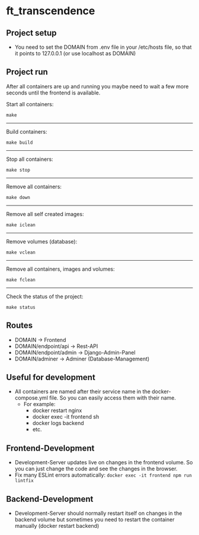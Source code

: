 # ft_transcendence

## Project setup
 - You need to set the DOMAIN from .env file in your /etc/hosts file, so that it points to 127.0.0.1 (or use localhost as DOMAIN)

## Project run
After all containers are up and running you maybe need to wait a few more seconds until the frontend is available.

Start all containers:
```
make
```
---
Build containers:
```
make build
```
---
Stop all containers:
```
make stop
```
---
Remove all containers:
```
make down
```
---
Remove all self created images:
```
make iclean
```
---
Remove volumes (database):
```
make vclean
```
---
Remove all containers, images and volumes:
```
make fclean
```
---
Check the status of the project:
```
make status
```

## Routes
- DOMAIN                    -> Frontend
- DOMAIN/endpoint/api       -> Rest-API
- DOMAIN/endpoint/admin     -> Django-Admin-Panel
- DOMAIN/adminer            -> Adminer (Database-Management)

## Useful for development
- All containers are named after their service name in the docker-compose.yml file. So you can easily access them with their name.
    - For example:
        - docker restart nginx
        - docker exec -it frontend sh
        - docker logs backend
        - etc.

## Frontend-Development
- Development-Server updates live on changes in the frontend volume. So you can just change the code and see the changes in the browser.
- Fix many ESLint errors automatically: `docker exec -it frontend npm run lintfix`

## Backend-Development
- Development-Server should normally restart itself on changes in the backend volume but sometimes you need to restart the container manually (docker restart backend)

